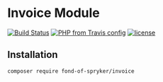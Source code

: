 # Invoice Module
[![Build Status](https://travis-ci.org/fond-of/spryker-invoice.svg?branch=master)](https://travis-ci.org/fond-of/spryker-invoice)
[![PHP from Travis config](https://img.shields.io/travis/php-v/fond-of/spryker-invoice.svg)](https://php.net/)
[![license](https://img.shields.io/github/license/fond-of/spryker-invoice.svg)](https://packagist.org/packages/fond-of-spryker/invoice)

## Installation

```
composer require fond-of-spryker/invoice
```
